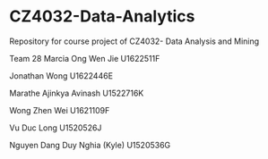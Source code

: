 # CZ4032-Data-Analytics
Repository for course project of CZ4032- Data Analysis and Mining

Team 28
Marcia Ong Wen Jie
U1622511F


Jonathan Wong
U1622446E


Marathe Ajinkya Avinash
U1522716K


Wong Zhen Wei
U1621109F

Vu Duc Long
U1520526J


Nguyen Dang Duy Nghia (Kyle)
U1520536G
